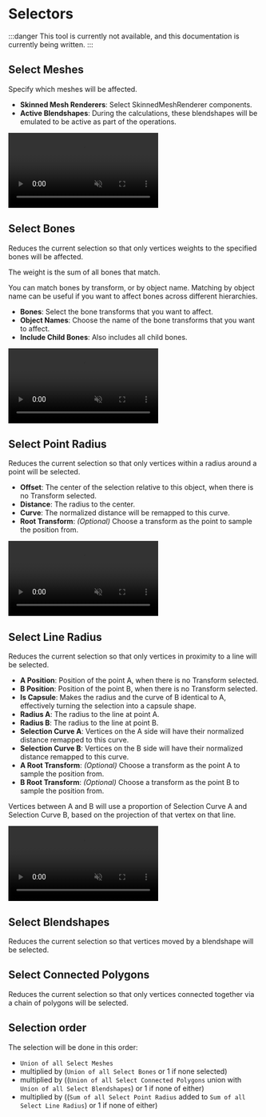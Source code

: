 ﻿---
sidebar_position: 4
---
# Selectors

:::danger
This tool is currently not available, and this documentation is currently being written.
:::

## Select Meshes

Specify which meshes will be affected.

- **Skinned Mesh Renderers**: Select SkinnedMeshRenderer components.
- **Active Blendshapes**: During the calculations, these blendshapes will be emulated to be active as part of the operations.

<video controls muted>
    <source src={require('./img/v66A6bxugo.mp4').default}/>
</video>

## Select Bones

Reduces the current selection so that only vertices weights to the specified bones will be affected.

The weight is the sum of all bones that match.

You can match bones by transform, or by object name. Matching by object name can be useful if you want to affect bones across different hierarchies.

- **Bones**: Select the bone transforms that you want to affect.
- **Object Names**: Choose the name of the bone transforms that you want to affect.
- **Include Child Bones**: Also includes all child bones.

<video controls muted>
    <source src={require('./img/SQzLrkRyb2.mp4').default}/>
</video>

## Select Point Radius

Reduces the current selection so that only vertices within a radius around a point will be selected.

- **Offset**: The center of the selection relative to this object, when there is no Transform selected.
- **Distance**: The radius to the center.
- **Curve**: The normalized distance will be remapped to this curve.
- **Root Transform**: *(Optional)* Choose a transform as the point to sample the position from.

<video controls muted>
    <source src={require('./img/oiUmCmWHPk.mp4').default}/>
</video>

## Select Line Radius

Reduces the current selection so that only vertices in proximity to a line will be selected.

- **A Position**: Position of the point A, when there is no Transform selected.
- **B Position**: Position of the point B, when there is no Transform selected.
- **Is Capsule**: Makes the radius and the curve of B identical to A, effectively turning the selection into a capsule shape.
- **Radius A**: The radius to the line at point A.
- **Radius B**: The radius to the line at point B.
- **Selection Curve A**: Vertices on the A side will have their normalized distance remapped to this curve.
- **Selection Curve B**: Vertices on the B side will have their normalized distance remapped to this curve.
- **A Root Transform**: *(Optional)* Choose a transform as the point A to sample the position from.
- **B Root Transform**: *(Optional)* Choose a transform as the point B to sample the position from.

Vertices between A and B will use a proportion of Selection Curve A and Selection Curve B,
based on the projection of that vertex on that line.

<video controls muted>
    <source src={require('./img/zHCaHEnKu3.mp4').default}/>
</video>

## Select Blendshapes

Reduces the current selection so that vertices moved by a blendshape will be selected.

## Select Connected Polygons

Reduces the current selection so that only vertices connected together via a chain of polygons will be selected.

## Selection order

The selection will be done in this order:

- `Union of all Select Meshes`
- multiplied by (`Union of all Select Bones` or 1 if none selected)
- multiplied by ((`Union of all Select Connected Polygons` union with `Union of all Select Blendshapes`) or 1 if none of either)
- multiplied by ((`Sum of all Select Point Radius` added to `Sum of all Select Line Radius`) or 1 if none of either)
